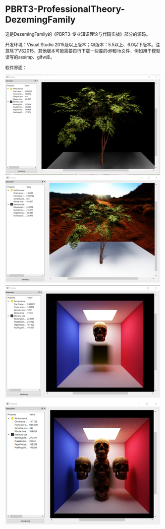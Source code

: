 # PBRT3-ProfessionalTheory-DezemingFamily
这是DezemingFamily的《PBRT3-专业知识理论与代码实战》部分的源码。

开发环境：Visual Studio 2015及以上版本；Qt版本：5.5以上、6.0以下版本。注意除了VS2015，其他版本可能需要自行下载一些库的dll和lib文件，例如用于模型读写的assimp、glfw库。

软件界面：

<img src="https://github.com/feimos32/PBRT3-ProfessionalTheory-DezemingFamily/blob/main/Images/%E8%BD%AF%E4%BB%B6%E7%95%8C%E9%9D%A2-18-1.png" width="500px">

<img src="https://github.com/feimos32/PBRT3-ProfessionalTheory-DezemingFamily/blob/main/Images/%E8%BD%AF%E4%BB%B6%E7%95%8C%E9%9D%A2-18-2.png" width="500px">

<img src="https://github.com/feimos32/PBRT3-ProfessionalTheory-DezemingFamily/blob/main/Images/%E8%BD%AF%E4%BB%B6%E7%95%8C%E9%9D%A2-19-1.png" width="500px">

<img src="https://github.com/feimos32/PBRT3-ProfessionalTheory-DezemingFamily/blob/main/Images/%E8%BD%AF%E4%BB%B6%E7%95%8C%E9%9D%A2-19-2.png" width="500px">


